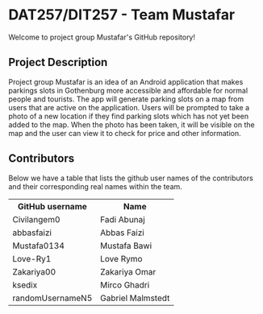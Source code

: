 # DAT257/DIT257 - Team Mustafar

Welcome to project group Mustafar's GitHub repository!

## Project Description

Project group Mustafar is an idea of an Android application that makes parkings slots in Gothenburg more accessible and affordable for normal people and tourists. The app will generate parking slots on a map from users that are active on the application. Users will be prompted to take a photo of a new location if they find parking slots which has not yet been added to the map. When the photo has been taken, it will be visible on the map and the user can view it to check for price and other information.


## Contributors 
Below we have a table that lists the github user names of the contributors and their corresponding real names within the team.

<table>
  <tr>
    <th>GitHub username</th>
    <th>Name</th>
  </tr>
  <tr>
    <td>Civilangem0</td>
    <td>Fadi Abunaj</td>
  </tr>
  <tr>
    <td>abbasfaizi</td>
    <td>Abbas Faizi</td>
  </tr>
  <tr>
    <td>Mustafa0134</td>
    <td>Mustafa Bawi</td>
  </tr>
  <tr>
    <td>Love-Ry1</td>
    <td>Love Rymo</td>
  </tr>
  <tr>
    <td>Zakariya00</td>
    <td>Zakariya Omar</td>
  </tr>
  <tr>
    <td>ksedix</td>
    <td>Mirco Ghadri</td>
  </tr>
  <tr>
    <td>randomUsernameN5</td>
    <td>Gabriel Malmstedt</td>
  </tr>
</table>


